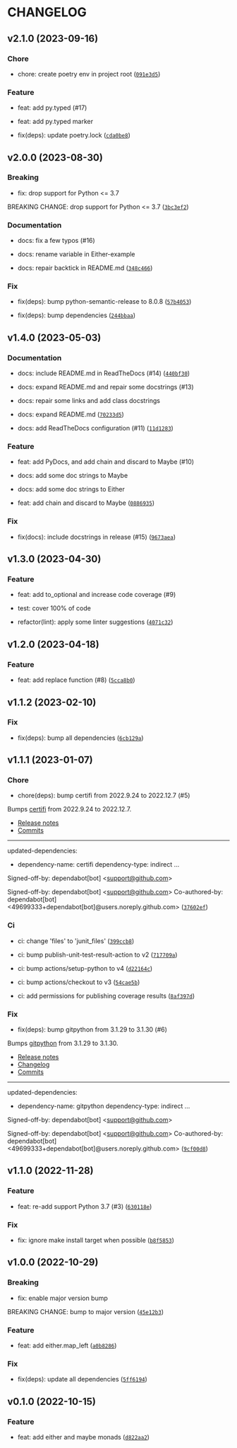 # CHANGELOG



## v2.1.0 (2023-09-16)

### Chore

* chore: create poetry env in project root ([`091e3d5`](https://github.com/edeckers/pyella/commit/091e3d54b8ce2523d92586fb5bdde8c69fd9e5de))

### Feature

* feat: add py.typed (#17)

* feat: add py.typed marker

* fix(deps): update poetry.lock ([`cda0be8`](https://github.com/edeckers/pyella/commit/cda0be876ae0e8251320fd395f03267e04e60244))


## v2.0.0 (2023-08-30)

### Breaking

* fix: drop support for Python &lt;= 3.7

BREAKING CHANGE: drop support for Python &lt;= 3.7 ([`3bc3ef2`](https://github.com/edeckers/pyella/commit/3bc3ef2530bb297c800015ca95767108416fbea3))

### Documentation

* docs: fix a few typos (#16)

* docs: rename variable in Either-example

* docs: repair backtick in README.md ([`348c466`](https://github.com/edeckers/pyella/commit/348c46670bc0b2da19ad9480253ceabaa2120d37))

### Fix

* fix(deps): bump python-semantic-release to 8.0.8 ([`57b4053`](https://github.com/edeckers/pyella/commit/57b40533ed68edd3ac32561b92a62a37f9cb0777))

* fix(deps): bump dependencies ([`244bbaa`](https://github.com/edeckers/pyella/commit/244bbaa5dcca0d941cdc65c973da52fc7745928c))


## v1.4.0 (2023-05-03)

### Documentation

* docs: include README.md in ReadTheDocs (#14) ([`440bf30`](https://github.com/edeckers/pyella/commit/440bf3077cc78a8fdbb84a960d39d7da2738c20d))

* docs: expand README.md and repair some docstrings (#13)

* docs: repair some links and add class docstrings

* docs: expand README.md ([`70233d5`](https://github.com/edeckers/pyella/commit/70233d5388a7683fcf2e35516180e0f892af13b0))

* docs: add ReadTheDocs configuration (#11) ([`11d1283`](https://github.com/edeckers/pyella/commit/11d12833bf03881764e10df86c03c5cdbf55e107))

### Feature

* feat: add PyDocs, and add chain and discard to Maybe (#10)

* docs: add some doc strings to Maybe

* docs: add some doc strings to Either

* feat: add chain and discard to Maybe ([`0886935`](https://github.com/edeckers/pyella/commit/0886935b65252badc21063004b36da18b151a857))

### Fix

* fix(docs): include docstrings in release (#15) ([`9673aea`](https://github.com/edeckers/pyella/commit/9673aea621fbb8990a497037ce537bbae9542e13))


## v1.3.0 (2023-04-30)

### Feature

* feat: add to_optional and increase code coverage (#9)

* test: cover 100% of code

* refactor(lint): apply some linter suggestions ([`4071c32`](https://github.com/edeckers/pyella/commit/4071c3294330f16937e4f26654fb4bbf02373b35))


## v1.2.0 (2023-04-18)

### Feature

* feat: add replace function (#8) ([`5cca8b0`](https://github.com/edeckers/pyella/commit/5cca8b07b97e950ed400d9a9ac9ccefc6afc6f07))


## v1.1.2 (2023-02-10)

### Fix

* fix(deps): bump all dependencies ([`6cb129a`](https://github.com/edeckers/pyella/commit/6cb129a539c0188d69a2850f1aeb8a997c441049))


## v1.1.1 (2023-01-07)

### Chore

* chore(deps): bump certifi from 2022.9.24 to 2022.12.7 (#5)

Bumps [certifi](https://github.com/certifi/python-certifi) from 2022.9.24 to 2022.12.7.
- [Release notes](https://github.com/certifi/python-certifi/releases)
- [Commits](https://github.com/certifi/python-certifi/compare/2022.09.24...2022.12.07)

---
updated-dependencies:
- dependency-name: certifi
  dependency-type: indirect
...

Signed-off-by: dependabot[bot] &lt;support@github.com&gt;

Signed-off-by: dependabot[bot] &lt;support@github.com&gt;
Co-authored-by: dependabot[bot] &lt;49699333+dependabot[bot]@users.noreply.github.com&gt; ([`37602ef`](https://github.com/edeckers/pyella/commit/37602ef76d4583213726e58d758fb6dceba18f31))

### Ci

* ci: change &#39;files&#39; to &#39;junit_files&#39; ([`399ccb8`](https://github.com/edeckers/pyella/commit/399ccb89a8b5c63076a3fc98475857a1774cf0c3))

* ci: bump publish-unit-test-result-action to v2 ([`717709a`](https://github.com/edeckers/pyella/commit/717709ade255fa600081a3de22a8f3dcc2bee3c5))

* ci: bump actions/setup-python to v4 ([`d22164c`](https://github.com/edeckers/pyella/commit/d22164ca07b2ff7bcec25648427df1083b97d5e0))

* ci: bump actions/checkout to v3 ([`54cae5b`](https://github.com/edeckers/pyella/commit/54cae5be3122acbfdf604ea2830048601b7b8dae))

* ci: add permissions for publishing coverage results ([`8af397d`](https://github.com/edeckers/pyella/commit/8af397d7ee761304220b514e2c98beaa091a7189))

### Fix

* fix(deps): bump gitpython from 3.1.29 to 3.1.30 (#6)

Bumps [gitpython](https://github.com/gitpython-developers/GitPython) from 3.1.29 to 3.1.30.
- [Release notes](https://github.com/gitpython-developers/GitPython/releases)
- [Changelog](https://github.com/gitpython-developers/GitPython/blob/main/CHANGES)
- [Commits](https://github.com/gitpython-developers/GitPython/compare/3.1.29...3.1.30)

---
updated-dependencies:
- dependency-name: gitpython
  dependency-type: indirect
...

Signed-off-by: dependabot[bot] &lt;support@github.com&gt;

Signed-off-by: dependabot[bot] &lt;support@github.com&gt;
Co-authored-by: dependabot[bot] &lt;49699333+dependabot[bot]@users.noreply.github.com&gt; ([`9cf00d8`](https://github.com/edeckers/pyella/commit/9cf00d894a5a69b75a36477db4b8785fb344b1f7))


## v1.1.0 (2022-11-28)

### Feature

* feat: re-add support Python 3.7 (#3) ([`630118e`](https://github.com/edeckers/pyella/commit/630118e270a433c7e4634ac36a5abd707bc90437))

### Fix

* fix: ignore make install target when possible ([`b8f5853`](https://github.com/edeckers/pyella/commit/b8f58535f917400709527e40e11f7184e35d8222))


## v1.0.0 (2022-10-29)

### Breaking

* fix: enable major version bump

BREAKING CHANGE: bump to major version ([`45e12b3`](https://github.com/edeckers/pyella/commit/45e12b3ab73fba06bcfb0d2f5bfaefd89698ccc1))

### Feature

* feat: add either.map_left ([`a0b8286`](https://github.com/edeckers/pyella/commit/a0b82867c46e72fc7d859a992d28f9435a78a906))

### Fix

* fix(deps): update all dependencies ([`5ff6194`](https://github.com/edeckers/pyella/commit/5ff61948530a0b9c32b17ad837da721dc8add735))


## v0.1.0 (2022-10-15)

### Feature

* feat: add either and maybe monads ([`d822aa2`](https://github.com/edeckers/pyella/commit/d822aa2220b7fcce05f4c6f317366e96f22bbf06))
